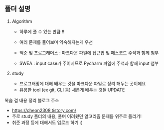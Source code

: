 ## 폴더 설명

1. Algorithm
	- 하루에 풀 수 있는 만큼 !! 
	- 여러 문제를 풀어보며 익숙해지는게 우선
	
	- 백준 및 프로그래머스 : 마크다운 파일에 접근법 및 패스코드 주석과 함께 첨부
	- SWEA : input case가 주어지므로 Pycharm 파일에 주석과 함께 input 첨부

2. study
	- 프로그래밍에 대해 배우는 것을 마크다운 파일로 정리 해두는 곳이에요
	- 유용한 tool (ex git, CLI 등) 새롭게 배우는 것들 UPDATE 


복습 겸 내용 정리 블로그 주소
- https://cheon2308.tistory.com/
- 주로 study 폴더의 내용, 풀며 어려웠던 알고리즘 문제들 위주로 올리기!
- 취준 과정 등에 대해서도 업로드 하기 :)
